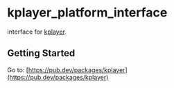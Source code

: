 # kplayer_platform_interface

interface for [kplayer](https://pub.dev/packages/kplayer).

## Getting Started

Go to: [https://pub.dev/packages/kplayer](https://pub.dev/packages/kplayer)
